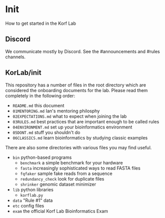 Init
====

How to get started in the Korf Lab

## Discord ##

We communicate mostly by Discord. See the #announcements and #rules channels.

## KorLab/init ##

This repository has a number of files in the root directory which are
considered the onboarding documents for the lab. Please read them completely in
the following order:

- `README.md` this document
- `01MENTORING.md` Ian's mentoring philosphy
- `02EXPECTATIONS.md` what to expect when joining the lab
- `03RULES.md` best practices that are important enough to be called rules
- `04ENVIRONMENT.md` set up your bioinformatics environment
- `05DONT.md` stuff you shouldn't do
- `06CLASSICS.md` learn bioinformatics by studying classic examples

There are also some directories with various files you may find useful.

- `bin` python-based programs
	- `benchmark` a simple benchmark for your hardware
	- `fasta` increasingly sophisticated ways to read FASTA files
	- `fqfaker` sample fake reads from a sequence
	- `redundancy_check` look for duplicate files
	- `shrinker` genomic dataset minimizer
- `lib` python libraries
	- `korflab.py`
- `data` "Rule #1" data
- `etc` config files
- `exam` the official Korf Lab Bioinformatics Exam

